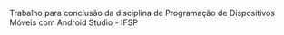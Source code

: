 Trabalho para conclusão da disciplina de Programação de Dispositivos Móveis com Android Studio - IFSP
